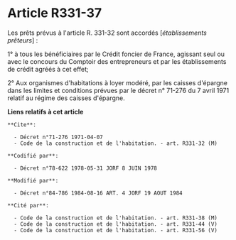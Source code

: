 # Article R331-37

Les prêts prévus à l'article R. 331-32 sont accordés [*établissements prêteurs*] :

1° à tous les bénéficiaires par le Crédit foncier de France, agissant seul ou avec le concours du Comptoir des entrepreneurs
et par les établissements de crédit agréés à cet effet;

2° Aux organismes d'habitations à loyer modéré, par les caisses d'épargne dans les limites et conditions prévues par le
décret n° 71-276 du 7 avril 1971 relatif au régime des caisses d'épargne.

**Liens relatifs à cet article**

	**Cite**:

	  - Décret n°71-276 1971-04-07
	  - Code de la construction et de l'habitation. - art. R331-32 (M)

	**Codifié par**:

	  - Décret n°78-622 1978-05-31 JORF 8 JUIN 1978

	**Modifié par**:

	  - Décret n°84-786 1984-08-16 ART. 4 JORF 19 AOUT 1984

	**Cité par**:

	  - Code de la construction et de l'habitation. - art. R331-38 (M)
	  - Code de la construction et de l'habitation. - art. R331-44 (V)
	  - Code de la construction et de l'habitation. - art. R331-56 (V)
